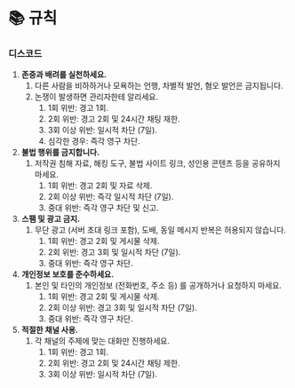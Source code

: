 # 📚 규칙

### 디스코드

1. **존중과 배려를 실천하세요.**
   1. 다른 사람을 비하하거나 모욕하는 언행, 차별적 발언, 혐오 발언은 금지됩니다.
   2. 논쟁이 발생하면 관리자한테 알리세요.
      1. 1회 위반: 경고 1회.
      2. 2회 위반: 경고 2회 및 24시간 채팅 재한.
      3. 3회 이상 위반: 일시적 차단 (7일).
      4. 심각한 경우: 즉각 영구 차단.
2. **불법 행위를 금지합니다.**
   1. 저작권 침해 자료, 해킹 도구, 불법 사이트 링크, 성인용 콘텐츠 등을 공유하지 마세요.
      1. 1회 위반: 경고 2회 및 자료 삭제.
      2. 2회 이상 위반: 즉각 일시적 차단 (7일).
      3. 중대 위반: 즉각 영구 차단 및 신고.
3. **스팸 및 광고 금지.**
   1. 무단 광고 (서버 초대 링크 포함), 도배, 동일 메시지 반복은 허용되지 않습니다.
      1. 1회 위반: 경고 2회 및 게시물 삭제.
      2. 2회 위반: 경고 3회 및 일시적 차단 (7일).
      3. 중대 위반: 즉각 영구 차단.
4. **개인정보 보호를 준수하세요.**
   1. 본인 및 타인의 개인정보 (전화번호, 주소 등) 를 공개하거나 요청하지 마세요.
      1. 1회 위반: 경고 2회 및 게시물 삭제.
      2. 2회 이상 위반: 경고 3회 및 일시적 차단 (7일).
      3. 중대 위반: 즉각 영구 차단.
5. **적절한 채널 사용.**
   1. 각 채널의 주제에 맞는 대화만 진행하세요.
      1. 1회 위반: 경고 1회.
      2. 2회 위반: 경고 2회 및 24시간 채팅 제한.
      3. 3회 이상 위반: 일시적 차단 (7일).
